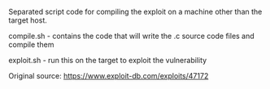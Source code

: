 Separated script code for compiling the exploit on a machine other than the target host.

compile.sh - contains the code that will write the .c source code files and compile them

exploit.sh - run this on the target to exploit the vulnerability


Original source: https://www.exploit-db.com/exploits/47172
